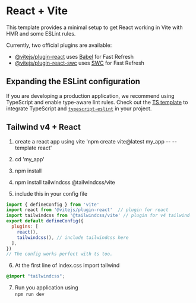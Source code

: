 # React + Vite

This template provides a minimal setup to get React working in Vite with HMR and some ESLint rules.

Currently, two official plugins are available:

- [@vitejs/plugin-react](https://github.com/vitejs/vite-plugin-react/blob/main/packages/plugin-react/README.md) uses [Babel](https://babeljs.io/) for Fast Refresh
- [@vitejs/plugin-react-swc](https://github.com/vitejs/vite-plugin-react-swc) uses [SWC](https://swc.rs/) for Fast Refresh

## Expanding the ESLint configuration

If you are developing a production application, we recommend using TypeScript and enable type-aware lint rules. Check out the [TS template](https://github.com/vitejs/vite/tree/main/packages/create-vite/template-react-ts) to integrate TypeScript and [`typescript-eslint`](https://typescript-eslint.io) in your project.

## Tailwind v4 + React
1. create a react app using vite
'npm create vite@latest my_app -- --template react'

2. cd 'my_app'
3. npm install
4. npm install tailwindcss @tailwindcss/vite
5. include this in your config file

``` javascript 
import { defineConfig } from 'vite'
import react from '@vitejs/plugin-react'  // plugin for react
import tailwindcss from '@tailwindcss/vite' // plugin for v4 tailwind
export default defineConfig({
  plugins: [
    react(),
    tailwindcss(), // include tailwindcss here
  ],
})
// The config works perfect with ts too.

```

6. At the first line of index.css import tailwind
``` css
@import "tailwindcss";

```

7. Run you application using<br>
 `npm run dev`
